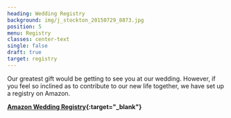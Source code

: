 ```yaml
---
heading: Wedding Registry
background: img/j_stockton_20150729_8873.jpg
position: 5
menu: Registry
classes: center-text
single: false
draft: true
target: registry
---
```


Our greatest gift would be getting to see you at our wedding. However, if you feel so inclined as to
contribute to our new life together, we have set up a registry on Amazon.

**[Amazon Wedding Registry](https://www.amazon.com/wedding/share/jenjake2018){:target="\_blank"}**
